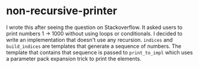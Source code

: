 non-recursive-printer
=====================

I wrote this after seeing the question on Stackoverflow. It asked users to print numbers 1 -> 1000 without using loops or conditionals. I decided to write an implementation that doesn't use any recursion. `indices` and `build_indices` are templates that generate a sequence of numbers. The template that contains that sequence is passed to `print_to_impl` which uses a parameter pack expansion trick to print the elements.

